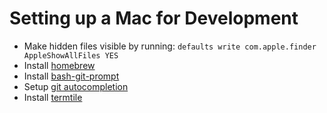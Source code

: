 # Setting up a Mac for Development

- Make hidden files visible by running: `defaults write com.apple.finder AppleShowAllFiles YES`
- Install [homebrew](http://brew.sh/)
- Install [bash-git-prompt](https://github.com/magicmonty/bash-git-prompt)
- Setup [git autocompletion](https://gist.github.com/johngibb/972430)
- Install [termtile](https://github.com/apaszke/termtile)
